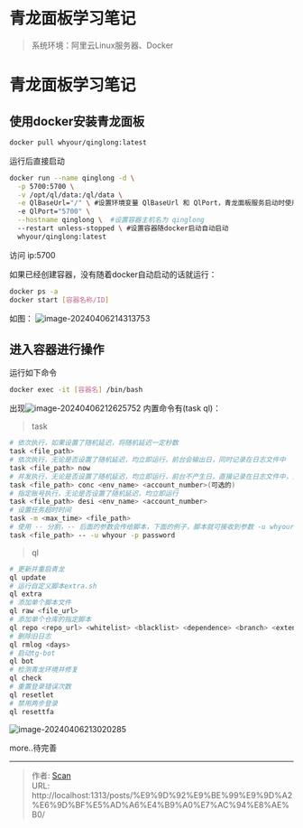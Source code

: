 # 青龙面板学习笔记

<!--more-->

> 系统环境：阿里云Linux服务器、Docker


# 青龙面板学习笔记

## 使用docker安装青龙面板
```sh
docker pull whyour/qinglong:latest
```
运行后直接启动
```sh
docker run --name qinglong -d \
  -p 5700:5700 \
  -v /opt/ql/data:/ql/data \
  -e QlBaseUrl="/" \ #设置环境变量 QlBaseUrl 和 QlPort，青龙面板服务启动时使用
  -e QlPort="5700" \
  --hostname qinglong \  #设置容器主机名为 qinglong
  --restart unless-stopped \ #设置容器随docker启动自动启动
  whyour/qinglong:latest
```
访问 ip:5700

如果已经创建容器，没有随着docker自动启动的话就运行：


```sh
docker ps -a
docker start [容器名称/ID]
```
如图：
![image-20240406214313753](https://fastly.jsdelivr.net/gh/hack-scan/Blog-pic/posts/202404062143798.png)

## 进入容器进行操作

运行如下命令
```sh
docker exec -it [容器名] /bin/bash
```
出现![image-20240406212625752](https://fastly.jsdelivr.net/gh/hack-scan/Blog-pic/posts/202404062126914.png)
内置命令有(task  ql)：

> task
```sh
# 依次执行，如果设置了随机延迟，将随机延迟一定秒数
task <file_path>                                             
# 依次执行，无论是否设置了随机延迟，均立即运行，前台会输出日，同时记录在日志文件中
task <file_path> now                                         
# 并发执行，无论是否设置了随机延迟，均立即运行，前台不产生日，直接记录在日志文件中，且可指定账号执行
task <file_path> conc <env_name> <account_number>(可选的) 
# 指定账号执行，无论是否设置了随机延迟，均立即运行 
task <file_path> desi <env_name> <account_number>      
# 设置任务超时时间   
task -m <max_time> <file_path>
# 使用 -- 分割，-- 后面的参数会传给脚本，下面的例子，脚本就可接收到参数 -u whyour -p password
task <file_path> -- -u whyour -p password
```
> ql
```sh
# 更新并重启青龙
ql update
# 运行自定义脚本extra.sh
ql extra
# 添加单个脚本文件
ql raw <file_url>
# 添加单个仓库的指定脚本
ql repo <repo_url> <whitelist> <blacklist> <dependence> <branch> <extensions>
# 删除旧日志
ql rmlog <days>
# 启动tg-bot
ql bot
# 检测青龙环境并修复
ql check
# 重置登录错误次数
ql resetlet                                                  
# 禁用两步登录
ql resettfa
```

![image-20240406213020285](https://fastly.jsdelivr.net/gh/hack-scan/Blog-pic/posts/202404062130368.png)

more..待完善


---

> 作者: [Scan](https://www.scan.work/)  
> URL: http://localhost:1313/posts/%E9%9D%92%E9%BE%99%E9%9D%A2%E6%9D%BF%E5%AD%A6%E4%B9%A0%E7%AC%94%E8%AE%B0/  

